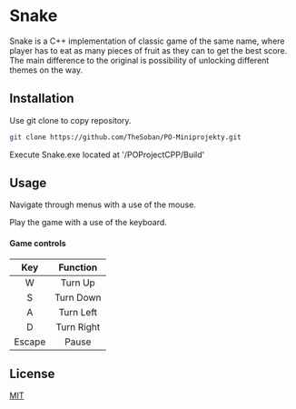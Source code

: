 # Snake

Snake is a C++ implementation of classic game of the same name, where player has to eat as many pieces of fruit as they can to get the best score. The main difference to the original is possibility of unlocking different themes on the way.

## Installation

Use git clone to copy repository.

```bash
git clone https://github.com/TheSoban/PO-Miniprojekty.git
```

Execute Snake.exe located at '/POProjectCPP/Build'

## Usage

Navigate through menus with a use of the mouse.

Play the game with a use of the keyboard.

#### Game controls
|  Key   |  Function  |
|:------:|:----------:|
|   W    |   Turn Up  |
|   S    |  Turn Down |
|   A    |  Turn Left |
|   D    | Turn Right |
| Escape |    Pause   |

## License
[MIT](https://choosealicense.com/licenses/mit/)
